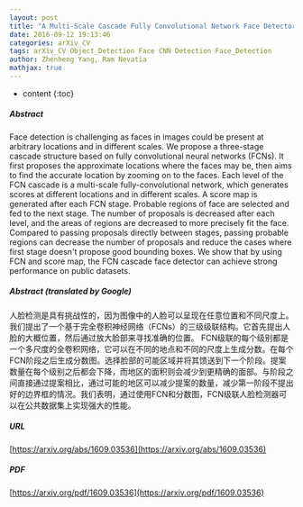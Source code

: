 ```yaml
---
layout: post
title: "A Multi-Scale Cascade Fully Convolutional Network Face Detector"
date: 2016-09-12 19:13:46
categories: arXiv_CV
tags: arXiv_CV Object_Detection Face CNN Detection Face_Detection
author: Zhenheng Yang, Ram Nevatia
mathjax: true
---
```


* content
{:toc}

##### Abstract
Face detection is challenging as faces in images could be present at arbitrary locations and in different scales. We propose a three-stage cascade structure based on fully convolutional neural networks (FCNs). It first proposes the approximate locations where the faces may be, then aims to find the accurate location by zooming on to the faces. Each level of the FCN cascade is a multi-scale fully-convolutional network, which generates scores at different locations and in different scales. A score map is generated after each FCN stage. Probable regions of face are selected and fed to the next stage. The number of proposals is decreased after each level, and the areas of regions are decreased to more precisely fit the face. Compared to passing proposals directly between stages, passing probable regions can decrease the number of proposals and reduce the cases where first stage doesn't propose good bounding boxes. We show that by using FCN and score map, the FCN cascade face detector can achieve strong performance on public datasets.

##### Abstract (translated by Google)
人脸检测是具有挑战性的，因为图像中的人脸可以呈现在任意位置和不同尺度上。我们提出了一个基于完全卷积神经网络（FCNs）的三级级联结构。它首先提出人脸的大概位置，然后通过放大脸部来寻找准确的位置。 FCN级联的每个级别都是一个多尺度的全卷积网络，它可以在不同的地点和不同的尺度上生成分数。在每个FCN阶段之后生成分数图。选择脸部的可能区域并将其馈送到下一个阶段。提案数量在每个级别之后都会下降，而地区的面积则会减少到更精确的面部。与阶段之间直接通过提案相比，通过可能的地区可以减少提案的数量，减少第一阶段不提出好的边界框的情况。我们表明，通过使用FCN和分数图，FCN级联人脸检测器可以在公共数据集上实现强大的性能。

##### URL
[https://arxiv.org/abs/1609.03536](https://arxiv.org/abs/1609.03536)

##### PDF
[https://arxiv.org/pdf/1609.03536](https://arxiv.org/pdf/1609.03536)

